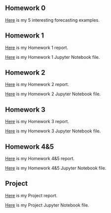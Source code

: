 ## Homework 0

[Here](files/hw0.html) is my 5 interesting forecasting examples.


## Homework 1

[Here](files/hw1.html) is my Homework 1 report.  

[Here](files/hw1.ipynb) is my Homework 1 Jupyter Notebook file.

## Homework 2

[Here](files/hw2.html) is my Homework 2 report.  

[Here](files/hw2.ipynb) is my Homework 2 Jupyter Notebook file.


## Homework 3

[Here](files/HW3.html) is my Homework 3 report.  

[Here](files/HW3.ipynb) is my Homework 3 Jupyter Notebook file.

## Homework 4&5

[Here](files/HW4&5.html) is my Homework 4&5 report.

[Here](files/HW4&5.html) is my Homework 4&5 Jupyter Notebook file.


## Project

[Here](files/proje.html) is my Project report.

[Here](files/proje.ipynb) is my Project Jupyter Notebook file.
